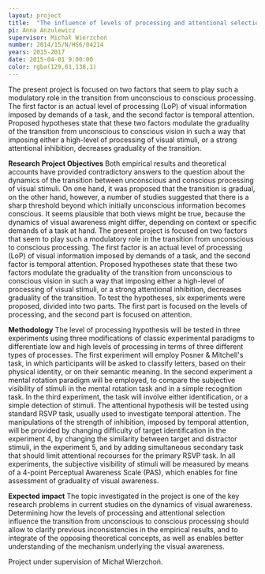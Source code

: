 ```yaml
---
layout: project
title:  "The influence of levels of processing and attentional selection on the dynamics of visual awareness."
pi: Anna Anzulewicz
supervisor: Michał Wierzchoń
number: 2014/15/N/HS6/04214
years: 2015-2017
date: 2015-04-01 9:00:00
color: rgba(129,61,138,1)
---
```


The present project is focused on two factors that seem to play such a modulatory role in the transition from unconscious to conscious processing. The first factor is an actual level of processing (LoP) of visual information imposed by demands of a task, and the second factor is temporal attention. Proposed hypotheses state that these two factors modulate the graduality of the transition from unconscious to conscious vision in such a way that imposing either a high-level of processing of visual stimuli, or a strong attentional inhibition, decreases graduality of the transition.


**Research Project Objectives**
Both empirical results and theoretical accounts have provided contradictory answers to the question about the dynamics of the transition between unconscious and conscious processing of visual stimuli. On one hand, it was proposed that the transition is gradual, on the other hand, however, a number of studies suggested that there is a sharp threshold beyond which initially unconscious information becomes conscious. It seems plausible that both views might be true, because the dynamics of visual awareness might differ, depending on context or specific demands of a task at hand.
The present project is focused on two factors that seem to play such a modulatory role in the transition from unconscious to conscious processing. The first factor is an actual level of processing (LoP) of visual information imposed by demands of a task, and the second factor is temporal attention. Proposed hypotheses state that these two factors modulate the graduality of the transition from unconscious to conscious vision in such a way that imposing either a high-level of processing of visual stimuli, or a strong attentional inhibition, decreases graduality of the transition. To test the hypotheses, six experiments were proposed, divided into two parts. The first part is focused on the levels of processing, and the second part is focused on attention.

**Methodology**
The level of processing hypothesis will be tested in three experiments using three modifications of classic experimental paradigms to differentiate low and high levels of processing in terms of three different types of processes. The first experiment will employ Posner & Mitchell's task, in which participants will be asked to classify letters, based on their physical identity, or on their semantic meaning. In the second experiment a mental rotation paradigm will be employed, to compare the subjective visibility of stimuli in the mental rotation task and in a simple recognition task. In the third experiment, the task will involve either identification, or a simple detection of stimuli.
The attentional hypothesis will be tested using standard RSVP task, usually used to investigate temporal attention. The manipulations of the strength of inhibition, imposed by temporal attention, will be provided by changing difficulty of target identification in the experiment 4, by changing the similarity between target and distractor stimuli, in the experiment 5, and by adding simultaneous secondary task that should limit attentional recourses for the primary RSVP task.
In all experiments, the subjective visibility of stimuli will be measured by means of a 4-point Perceptual Awareness Scale (PAS), which enables for fine assessment of graduality of visual awareness.

**Expected impact**
The topic investigated in the project is one of the key research problems in current studies on the dynamics of visual awareness.  Determining how the levels of processing and attentional selection influence the transition from unconscious to conscious processing should allow to clarify previous inconsistencies in the empirical results, and to integrate of the opposing theoretical concepts, as well as enables better understanding of the mechanism underlying the visual awareness.

Project under supervision of Michał Wierzchoń.
